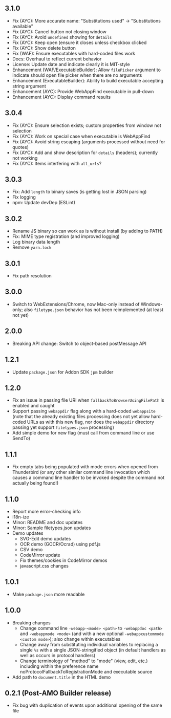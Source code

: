 ## 3.1.0

- Fix (AYC): More accurate name: "Substitutions used" -> "Substitutions available"
- Fix (AYC): Cancel button not closing window
- Fix (AYC): Avoid `undefined` showing for `details`
- Fix (AYC): Keep open (ensure it closes unless checkbox clicked
- Fix (AYC): Show delete button
- Fix (WAF): Ensure executables with hard-coded files work
- Docs: Overhaul to reflect current behavior
- License: Update date and indicate clearly it is MIT-style
- Enhancement (WAF/ExecutableBuilder): Allow `filePicker` argument to indicate
    should open file picker when there are no arguments
- Enhancement (ExecutableBuilder): Ability to build executable accepting
    string argument
- Enhancement (AYC): Provide WebAppFind executable in pull-down
- Enhancement (AYC): Display command results

## 3.0.4

- Fix (AYC): Ensure selection exists; custom properties from window not
    selection
- Fix (AYC): Work on special case when executable is WebAppFind
- Fix (AYC): Avoid string escaping (arguments processed without need for
    quotes)
- Fix (AYC): Add and show description for `details` (headers); currently
    not working
- Fix (AYC): Items interfering with `all_urls`?

## 3.0.3

- Fix: Add `length` to binary saves (is getting lost in JSON parsing)
- Fix logging
- npm: Update devDep (ESLint)

## 3.0.2

- Rename JS binary so can work as is without install (by adding to PATH)
- Fix: MIME type registration (and improved logging)
- Log binary data length
- Remove `yarn.lock`

## 3.0.1

- Fix path resolution

## 3.0.0

- Switch to WebExtensions/Chrome, now Mac-only instead of Windows-only; also
    `filetype.json` behavior has not been reimplemented (at least not yet)

## 2.0.0

- Breaking API change: Switch to object-based postMessage API

## 1.2.1

- Update `package.json` for Addon SDK `jpm` builder

## 1.2.0

- Fix an issue in passing file URI when `fallbackToBrowserUsingFilePath` is enabled and caught
- Support passing `webappdir` flag along with a hard-coded `webappsite` (note that the already existing files processing does not yet allow hard-coded URLs as with this new flag, nor does the `webappdir` directory passing yet support `filetypes.json` processing)
- Add simple demo for new flag (must call from command line or use SendTo)

## 1.1.1

- Fix empty tabs being populated with mode errors when opened from Thunderbird (or any other similar command line invocation which causes a command line handler to be invoked despite the command not actually being found!)

## 1.1.0

- Report more error-checking info
- i18n-ize
- Minor: README and doc updates
- Minor: Sample filetypes.json updates
- Demo updates
    - SVG-Edit demo updates
    - OCR demo (GOCR/Ocrad) using pdf.js
    - CSV demo
    - CodeMirror update
    - Fix themes/cookies in CodeMirror demos
    - javascript.css changes

## 1.0.1

- Make `package.json` more readable

## 1.0.0

- Breaking changes
    - Change command line `-webapp-<mode> <path>` to `-webappdoc <path>` and `-webappmode <mode>` (and with a new optional `-webappcustommode <custom mode>`); also change within executables
    - Change away from substituting individual variables to replacing a single `%s` with a single JSON-stringified object (in default handlers as well as occurs in protocol handlers)
    - Change terminology of "method" to "mode" (view, edit, etc.) including within the preference name noProtocolFallbackToRegistrationMode and executable source
- Add path to `document.title` in the HTML demo

## 0.2.1 (Post-AMO Builder release)

- Fix bug with duplication of events upon additional opening of the same file

